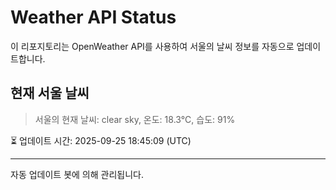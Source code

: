 
# Weather API Status

이 리포지토리는 OpenWeather API를 사용하여 서울의 날씨 정보를 자동으로 업데이트합니다.

## 현재 서울 날씨
> 서울의 현재 날씨: clear sky, 온도: 18.3°C, 습도: 91%

⏳ 업데이트 시간: 2025-09-25 18:45:09 (UTC)

---
자동 업데이트 봇에 의해 관리됩니다.
